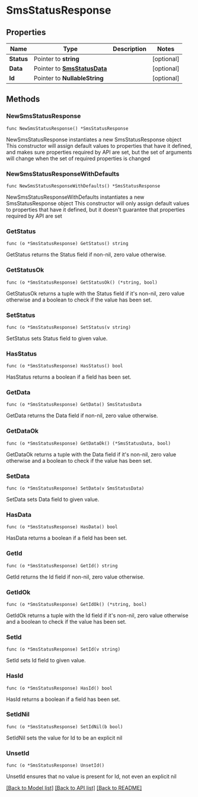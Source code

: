 # SmsStatusResponse

## Properties

Name | Type | Description | Notes
------------ | ------------- | ------------- | -------------
**Status** | Pointer to **string** |  | [optional] 
**Data** | Pointer to [**SmsStatusData**](SmsStatusData.md) |  | [optional] 
**Id** | Pointer to **NullableString** |  | [optional] 

## Methods

### NewSmsStatusResponse

`func NewSmsStatusResponse() *SmsStatusResponse`

NewSmsStatusResponse instantiates a new SmsStatusResponse object
This constructor will assign default values to properties that have it defined,
and makes sure properties required by API are set, but the set of arguments
will change when the set of required properties is changed

### NewSmsStatusResponseWithDefaults

`func NewSmsStatusResponseWithDefaults() *SmsStatusResponse`

NewSmsStatusResponseWithDefaults instantiates a new SmsStatusResponse object
This constructor will only assign default values to properties that have it defined,
but it doesn't guarantee that properties required by API are set

### GetStatus

`func (o *SmsStatusResponse) GetStatus() string`

GetStatus returns the Status field if non-nil, zero value otherwise.

### GetStatusOk

`func (o *SmsStatusResponse) GetStatusOk() (*string, bool)`

GetStatusOk returns a tuple with the Status field if it's non-nil, zero value otherwise
and a boolean to check if the value has been set.

### SetStatus

`func (o *SmsStatusResponse) SetStatus(v string)`

SetStatus sets Status field to given value.

### HasStatus

`func (o *SmsStatusResponse) HasStatus() bool`

HasStatus returns a boolean if a field has been set.

### GetData

`func (o *SmsStatusResponse) GetData() SmsStatusData`

GetData returns the Data field if non-nil, zero value otherwise.

### GetDataOk

`func (o *SmsStatusResponse) GetDataOk() (*SmsStatusData, bool)`

GetDataOk returns a tuple with the Data field if it's non-nil, zero value otherwise
and a boolean to check if the value has been set.

### SetData

`func (o *SmsStatusResponse) SetData(v SmsStatusData)`

SetData sets Data field to given value.

### HasData

`func (o *SmsStatusResponse) HasData() bool`

HasData returns a boolean if a field has been set.

### GetId

`func (o *SmsStatusResponse) GetId() string`

GetId returns the Id field if non-nil, zero value otherwise.

### GetIdOk

`func (o *SmsStatusResponse) GetIdOk() (*string, bool)`

GetIdOk returns a tuple with the Id field if it's non-nil, zero value otherwise
and a boolean to check if the value has been set.

### SetId

`func (o *SmsStatusResponse) SetId(v string)`

SetId sets Id field to given value.

### HasId

`func (o *SmsStatusResponse) HasId() bool`

HasId returns a boolean if a field has been set.

### SetIdNil

`func (o *SmsStatusResponse) SetIdNil(b bool)`

 SetIdNil sets the value for Id to be an explicit nil

### UnsetId
`func (o *SmsStatusResponse) UnsetId()`

UnsetId ensures that no value is present for Id, not even an explicit nil

[[Back to Model list]](../README.md#documentation-for-models) [[Back to API list]](../README.md#documentation-for-api-endpoints) [[Back to README]](../README.md)


